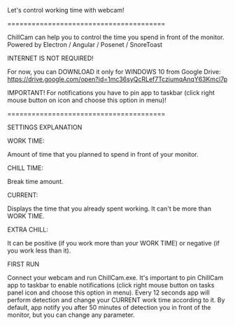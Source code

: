 Let's control working time with webcam!

=======================================

ChillCam can help you to control the time you spend in front of the monitor.
  Powered by Electron / Angular / Posenet / SnoreToast

INTERNET IS NOT REQUIRED!

For now, you can DOWNLOAD it only for WINDOWS 10 from Google Drive:
  https://drive.google.com/open?id=1mc36syQcRLef7TcziumqAnqY63Kmcl7p

IMPORTANT!
  For notifications you have to pin app to taskbar (click right mouse button on icon and choose this option in menu)!

=======================================

SETTINGS EXPLANATION

WORK TIME:

  Amount of time that you planned to spend in front of your monitor.

CHILL TIME:

  Break time amount.

CURRENT:

  Displays the time that you already spent working. It can't be more than WORK TIME.

EXTRA CHILL:

  It can be positive (if you work more than your WORK TIME) or negative (if you work less than it).


FIRST RUN

Connect your webcam and run ChillCam.exe. It's important to pin ChillCam app to taskbar to enable notifications (click right mouse button on tasks panel icon and choose this option in menu). Every 12 seconds app will perform detection and change your CURRENT work time according to it. By default, app notify you after 50 minutes of detection you in front of the monitor, but you can change any parameter.
